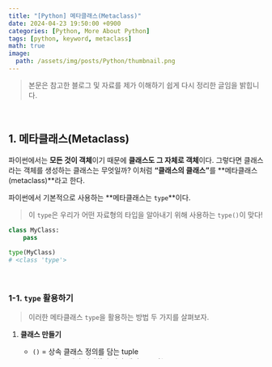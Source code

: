 ```yaml
---
title: "[Python] 메타클래스(Metaclass)"
date: 2024-04-23 19:50:00 +0900
categories: [Python, More About Python]
tags: [python, keyword, metaclass]
math: true
image: 
  path: /assets/img/posts/Python/thumbnail.png
---
```


> 본문은 참고한 블로그 및 자료를 제가 이해하기 쉽게 다시 정리한 글임을 밝힙니다.

<br>

## 1. 메타클래스(Metaclass)

파이썬에서는 **모든 것이 객체**이기 때문에 **클래스도 그 자체로 객체**이다. 그렇다면 클래스라는 객체를 생성하는 클래스는 무엇일까? 이처럼 <span class="ulr">**“클래스의 클래스”**</span>를 **메타클래스(metaclass)**라고 한다.

파이썬에서 기본적으로 사용하는 **메타클래스는 `type`**이다.

> 이 `type`은 우리가 어떤 자료형의 타입을 알아내기 위해 사용하는 `type()`이 맞다!
> 

```python
class MyClass:
    pass
    
type(MyClass)
# <class 'type'>
```

<br>

### 1-1. `type` 활용하기

> 이러한 메타클래스 `type`을 활용하는 방법 두 가지를 살펴보자.

1. <span class="ulr">**클래스 만들기**</span>
    - `()` = 상속 클래스 정의를 담는 tuple
    - `{}` = 클래스에서 정의할 속성과 메서드를 담는 dict
 
    ```python
   MyClass = type('MyClass', (), {})
   MyClass
   # <class '__main__.MyClass'>
    ```
    
2. <span class="ulr">**커스텀 메타클래스 만들기**</span>
    
    `type`을 상속받아 커스텀 메타클래스를 정의하고, 이를 적용할 클래스의 `metaclass` 파라미터로 지정하면 된다. 이러한 **커스텀 메타클래스를 통해서 원하는 방법으로 클래스가 동작하도록 제어**할 수 있다.
    
    예를 들어 **클래스 `MyClass`가 생성될 때 속성 `a`가 반드시 정수가 되어야 하는 상황**을 가정해보자.
    
    이러한 검증 과정을 `MyMetaClass`의 `__new__` 메서드에 명시하면 된다.
    
    ```python
   class MyMetaclass(type):
       def __new__(cls, clsname, bases, dct):
           assert type(dct['a']) is int, 'Attribute `a` is not an integer.'
           return type.__new__(cls, clsname, bases, dct)
   
   class MyClass(metaclass=MyMetaclass):
       a = 3.14
    ```
    
    실행 결과, 다음과 같이 assert 문이 실행되는 것을 확인할 수 있다.
    
    ```
   Traceback (most recent call last):
     File "/Users/.../test.py", line 7, in <module>
       class MyClass(metaclass=MyMetaclass):
     File "/Users/.../test.py",, line 4, in __new__
       assert type(dct['a']) is int, 'Attribute `a` is not an integer.'
              ^^^^^^^^^^^^^^^^^^^^^
   AssertionError: Attribute `a` is not an integer.
    ```
    

<br>

## 2. 메서드 관점에서 살펴본 인스턴스 생성 내부 동작

### 2-1. 클래스

| 메서드 이름     | 동작                                        |
| --------------- | ------------------------------------------- |
| `__new__` 메서드  | 클래스의 인스턴스를 생성한다. (메모리 할당) |
| `__init__` 메서드 | 생성된 인스턴스를 초기화한다.               |
| `__call__` 메서드 | 인스턴스를 실행한다.                        |

> `__init__` 메서드는 **생성자가 아니라는 것**에 주의해야 한다! 실제 생성은 `__new__` 메서드에서 수행하며, `__init__` 메서드에서는 생성된 인스턴스를 초기화할 뿐이다.
{: .prompt-danger}

<br>

### 2-2. 메타클래스

메타클래스 또한 `__new__`, `__init__`, `__call__` 메서드를 가지고 있다. 예제를 통해 동작 양상을 살펴보자.

```python
class MyMetaClass(type):
    def __new__(cls, *args, **kwargs):
        print('metaclass __new__')
        return super().__new__(cls, *args, **kwargs)

    def __init__(cls, *args, **kwargs):
        print('metaclass __init__')
        super().__init__(*args, **kwargs)

    def __call__(cls, *args, **kwargs):
        print('metaclass __call__')
        return super().__call__(*args, **kwargs)

class MyClass(metaclass=MyMetaClass):
    def __new__(cls, *args, **kwargs):
        print('child __new__')
        obj = super().__new__(cls)
        return obj

    def __init__(self):
        print('child __init__')

    def __call__(self):
        print('child __call__')

print('=============================================')
print('---- Instantiate MyClass:')
obj = MyClass()
print('---- Call MyClass Instance:')
obj()

print('=============================================')
print(f'{type(MyClass)=}')
```

```
metaclass __new__
metaclass __init__
=============================================
---- Instantiate MyClass:
metaclass __call__
child __new__
child __init__
---- Call MyClass Instance:
child __call__
=============================================
type(MyClass)=<class '__main__.MyMetaClass'>
```

<br>

위의 코드에서 알 수 있는 점은 다음과 같다.

1. `MyClass`의 타입은 `MyMetaClass`이다.
2. 메타클래스 `MyMetaClass`를 상속한 **클래스 `MyClass`의 정의가 로드되는 순간**, 이미 `MyMetaClass`는 생성 및 초기화 된다. 따라서 **`MyMetaClass`의 `__new__`, `__init__` 메서드**가 차례로 호출된다.
    
    `MyClass`가 로드되는 순간에 `MyClass`라는 객체가 생성된 것이고, 객체가 생성되었다는 것은 클래스의 생성자가 호출되었다는 의미이다. 따라서 `MyClass`를 instantiate 하기 전에 `MyMetaClass`는 instantiate 된다.
    
3. 실제로 **클래스 `MyClass`를 instantiate 할 때**에는 `MyMetaClass` 인스턴스가 실행된다. 즉, 다음과 같이 실행되는 것이다.
    
    ```python
   MyClass() == (MyMetaClass())()
    ```
    
    따라서 **`MyMetaClass`의 `__call__` 메서드**가 호출된다. 그리고 `MyMetaClass`의 `__call__` 메서드에서는 인스턴스의 생성자 `__new__` 메서드를 호출하기 때문에, `MyClass`의 인스턴스가 생성되는 것이다.
    

<br>

## 3. 활용 방안

앞서, 메타클래스를 통해서 **원하는 방법으로 클래스가 동작하도록 제어**할 수 있다고 했었다. 이때, 지금까지 살펴봤던 내용 중 떠올려야 할 메타클래스의 핵심 특징은 다음과 같다:

> 어떤 메타클래스를 상속받은 클래스를 **instantiate** 할 때마다, **메타클래스의 `__call__` 메서드가 호출**된다.
{: .prompt-info}

따라서 메타클래스의 `__call__` 메서드에 <span class="shl">**어떤 클래스가 생성될 때마다 필요한 동작**을 명시</span>할 수 있는 것이다.

가장 대표적인 예시로 **singleton 기능**을 메타클래스를 통해 제공할 수 있다.

```python
class SingletonType(type):
    def __call__(cls, *args, **kwargs):
        if not hasattr(cls, "_instance"):
            cls._instance = super(SingletonType, cls).__call__(*args, **kwargs)
        return cls._instance

class Foo(metaclass=SingletonType):
    def __init__(self, name):
        self.name = name
```

```python
obj1 = Foo('name')
obj2 = Foo('name1')

print(obj1, obj2)
# <__main__.Foo object at 0x101646e90> <__main__.Foo object at 0x101646e90>
print(obj1 is obj2)
# True
```

<br>

## References

- <https://stackoverflow.com/questions/44178162/call-method-of-type-class>
- <https://alphahackerhan.tistory.com/34>
- <https://dodokim.medium.com/python-metaclass-7f224d92a0a2>
- <https://weeklyit.code.blog/2019/12/24/2019-12월-3주-python의-__init__과-__new__/>
- <https://wikidocs.net/21056>
